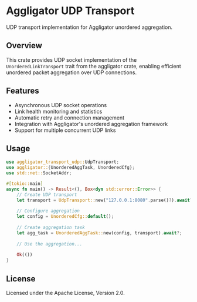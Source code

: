 # Aggligator UDP Transport

UDP transport implementation for Aggligator unordered aggregation.

## Overview

This crate provides UDP socket implementation of the `UnorderedLinkTransport` trait from the aggligator crate, enabling efficient unordered packet aggregation over UDP connections.

## Features

- Asynchronous UDP socket operations
- Link health monitoring and statistics
- Automatic retry and connection management
- Integration with Aggligator's unordered aggregation framework
- Support for multiple concurrent UDP links

## Usage

```rust
use aggligator_transport_udp::UdpTransport;
use aggligator::{UnorderedAggTask, UnorderedCfg};
use std::net::SocketAddr;

#[tokio::main]
async fn main() -> Result<(), Box<dyn std::error::Error>> {
    // Create UDP transport
    let transport = UdpTransport::new("127.0.0.1:8080".parse()?).await?;
    
    // Configure aggregation
    let config = UnorderedCfg::default();
    
    // Create aggregation task
    let agg_task = UnorderedAggTask::new(config, transport).await?;
    
    // Use the aggregation...
    
    Ok(())
}
```

## License

Licensed under the Apache License, Version 2.0.
